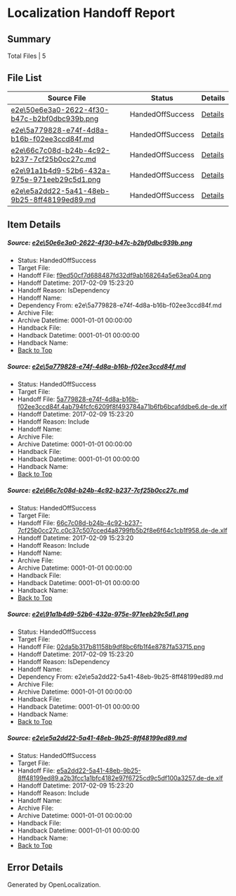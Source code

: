 # <a name='report-top'></a> Localization Handoff Report

## Summary
 Total Files | 5

## File List
 Source File | Status | Details 
 ----------- | ------ | ------- 
 [e2e\50e6e3a0-2622-4f30-b47c-b2bf0dbc939b.png](https://github.com/OpenLocalizationTestOrg/ol-test0/blob/894b5dec37357262088d039649afe96d79f19194/e2e/50e6e3a0-2622-4f30-b47c-b2bf0dbc939b.png) | HandedOffSuccess | [Details](#f9ed50cf7d688487fd32df9ab168264a5e63ea041)
 [e2e\5a779828-e74f-4d8a-b16b-f02ee3ccd84f.md](https://github.com/OpenLocalizationTestOrg/ol-test0/blob/894b5dec37357262088d039649afe96d79f19194/e2e/5a779828-e74f-4d8a-b16b-f02ee3ccd84f.md) | HandedOffSuccess | [Details](#e7602d9554f65b240c8dc3e0f4e23cbde951acd52)
 [e2e\66c7c08d-b24b-4c92-b237-7cf25b0cc27c.md](https://github.com/OpenLocalizationTestOrg/ol-test0/blob/894b5dec37357262088d039649afe96d79f19194/e2e/66c7c08d-b24b-4c92-b237-7cf25b0cc27c.md) | HandedOffSuccess | [Details](#02ee277f262383ee183f52a83d973768a581f0453)
 [e2e\91a1b4d9-52b6-432a-975e-971eeb29c5d1.png](https://github.com/OpenLocalizationTestOrg/ol-test0/blob/894b5dec37357262088d039649afe96d79f19194/e2e/91a1b4d9-52b6-432a-975e-971eeb29c5d1.png) | HandedOffSuccess | [Details](#02da5b317b81158b9df8bc6fb1f4e8787fa537154)
 [e2e\e5a2dd22-5a41-48eb-9b25-8ff48199ed89.md](https://github.com/OpenLocalizationTestOrg/ol-test0/blob/894b5dec37357262088d039649afe96d79f19194/e2e/e5a2dd22-5a41-48eb-9b25-8ff48199ed89.md) | HandedOffSuccess | [Details](#bc0efa245a7d1a7ff97303f8d61abbbf596307d95)

## Item Details
##### <a name='f9ed50cf7d688487fd32df9ab168264a5e63ea041'></a> Source: [e2e\50e6e3a0-2622-4f30-b47c-b2bf0dbc939b.png](https://github.com/OpenLocalizationTestOrg/ol-test0/blob/894b5dec37357262088d039649afe96d79f19194/e2e/50e6e3a0-2622-4f30-b47c-b2bf0dbc939b.png)
* Status: HandedOffSuccess
* Target File: 
* Handoff File: [f9ed50cf7d688487fd32df9ab168264a5e63ea04.png](https://github.com/OpenLocalizationTestOrg/ol-test0-handoff/blob/4dc457252ad5a8e7bcafd73c20e22b84c76cfd7e/ol-handoff/OpenLocalizationTestOrg/ol-test0-dede/shujia/ht/f9ed50cf7d688487fd32df9ab168264a5e63ea04.png)
* Handoff Datetime: 2017-02-09 15:23:20
* Handoff Reason: IsDependency
* Handoff Name: 
* Dependency From: e2e\5a779828-e74f-4d8a-b16b-f02ee3ccd84f.md
* Archive File: 
* Archive Datetime: 0001-01-01 00:00:00
* Handback File: 
* Handback Datetime: 0001-01-01 00:00:00
* Handback Name: 
* [Back to Top](#report-top)

##### <a name='e7602d9554f65b240c8dc3e0f4e23cbde951acd52'></a> Source: [e2e\5a779828-e74f-4d8a-b16b-f02ee3ccd84f.md](https://github.com/OpenLocalizationTestOrg/ol-test0/blob/894b5dec37357262088d039649afe96d79f19194/e2e/5a779828-e74f-4d8a-b16b-f02ee3ccd84f.md)
* Status: HandedOffSuccess
* Target File: 
* Handoff File: [5a779828-e74f-4d8a-b16b-f02ee3ccd84f.4ab794fcfc6209f8f493784a71b6fb6bcafddbe6.de-de.xlf](https://github.com/OpenLocalizationTestOrg/ol-test0-handoff/blob/4dc457252ad5a8e7bcafd73c20e22b84c76cfd7e/ol-handoff/OpenLocalizationTestOrg/ol-test0-dede/shujia/ht/5a779828-e74f-4d8a-b16b-f02ee3ccd84f.4ab794fcfc6209f8f493784a71b6fb6bcafddbe6.de-de.xlf)
* Handoff Datetime: 2017-02-09 15:23:20
* Handoff Reason: Include
* Handoff Name: 
* Archive File: 
* Archive Datetime: 0001-01-01 00:00:00
* Handback File: 
* Handback Datetime: 0001-01-01 00:00:00
* Handback Name: 
* [Back to Top](#report-top)

##### <a name='02ee277f262383ee183f52a83d973768a581f0453'></a> Source: [e2e\66c7c08d-b24b-4c92-b237-7cf25b0cc27c.md](https://github.com/OpenLocalizationTestOrg/ol-test0/blob/894b5dec37357262088d039649afe96d79f19194/e2e/66c7c08d-b24b-4c92-b237-7cf25b0cc27c.md)
* Status: HandedOffSuccess
* Target File: 
* Handoff File: [66c7c08d-b24b-4c92-b237-7cf25b0cc27c.c0c37c507cced4a8799fb5b2f8e6f64c1cb1f958.de-de.xlf](https://github.com/OpenLocalizationTestOrg/ol-test0-handoff/blob/4dc457252ad5a8e7bcafd73c20e22b84c76cfd7e/ol-handoff/OpenLocalizationTestOrg/ol-test0-dede/shujia/ht/66c7c08d-b24b-4c92-b237-7cf25b0cc27c.c0c37c507cced4a8799fb5b2f8e6f64c1cb1f958.de-de.xlf)
* Handoff Datetime: 2017-02-09 15:23:20
* Handoff Reason: Include
* Handoff Name: 
* Archive File: 
* Archive Datetime: 0001-01-01 00:00:00
* Handback File: 
* Handback Datetime: 0001-01-01 00:00:00
* Handback Name: 
* [Back to Top](#report-top)

##### <a name='02da5b317b81158b9df8bc6fb1f4e8787fa537154'></a> Source: [e2e\91a1b4d9-52b6-432a-975e-971eeb29c5d1.png](https://github.com/OpenLocalizationTestOrg/ol-test0/blob/894b5dec37357262088d039649afe96d79f19194/e2e/91a1b4d9-52b6-432a-975e-971eeb29c5d1.png)
* Status: HandedOffSuccess
* Target File: 
* Handoff File: [02da5b317b81158b9df8bc6fb1f4e8787fa53715.png](https://github.com/OpenLocalizationTestOrg/ol-test0-handoff/blob/4dc457252ad5a8e7bcafd73c20e22b84c76cfd7e/ol-handoff/OpenLocalizationTestOrg/ol-test0-dede/shujia/ht/02da5b317b81158b9df8bc6fb1f4e8787fa53715.png)
* Handoff Datetime: 2017-02-09 15:23:20
* Handoff Reason: IsDependency
* Handoff Name: 
* Dependency From: e2e\e5a2dd22-5a41-48eb-9b25-8ff48199ed89.md
* Archive File: 
* Archive Datetime: 0001-01-01 00:00:00
* Handback File: 
* Handback Datetime: 0001-01-01 00:00:00
* Handback Name: 
* [Back to Top](#report-top)

##### <a name='bc0efa245a7d1a7ff97303f8d61abbbf596307d95'></a> Source: [e2e\e5a2dd22-5a41-48eb-9b25-8ff48199ed89.md](https://github.com/OpenLocalizationTestOrg/ol-test0/blob/894b5dec37357262088d039649afe96d79f19194/e2e/e5a2dd22-5a41-48eb-9b25-8ff48199ed89.md)
* Status: HandedOffSuccess
* Target File: 
* Handoff File: [e5a2dd22-5a41-48eb-9b25-8ff48199ed89.a2b3fcc1a1bfc4182e97f6725cd9c5df100a3257.de-de.xlf](https://github.com/OpenLocalizationTestOrg/ol-test0-handoff/blob/4dc457252ad5a8e7bcafd73c20e22b84c76cfd7e/ol-handoff/OpenLocalizationTestOrg/ol-test0-dede/shujia/ht/e5a2dd22-5a41-48eb-9b25-8ff48199ed89.a2b3fcc1a1bfc4182e97f6725cd9c5df100a3257.de-de.xlf)
* Handoff Datetime: 2017-02-09 15:23:20
* Handoff Reason: Include
* Handoff Name: 
* Archive File: 
* Archive Datetime: 0001-01-01 00:00:00
* Handback File: 
* Handback Datetime: 0001-01-01 00:00:00
* Handback Name: 
* [Back to Top](#report-top)


## Error Details

Generated by OpenLocalization.
